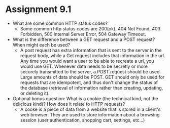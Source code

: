 # Assignment 9.1

* What are some common HTTP status codes?
  * Some common http status codes are 200(ok), 404 Not Found, 403 Forbidden, 500 Internal Server Error, 504 Gateway Timeout.
* What is the difference between a GET request and a POST request? When might each be used?
  * A post request has extra information that is sent to the server in the request body, while a Get request includes that information in the url. Any time you would want a user to be able to recreate a url, you would use GET. Whenever data needs to be secretly or more securely transmitted to the server, a POST request should be used. Large amounts of data should be POST. GET should only be used for requests that are idempotent, and thus don't change the status of the database (retrieval of information rather than creating, updating, or deleting it).
* Optional bonus question: What is a cookie (the technical kind, not the delicious kind)? How does it relate to HTTP requests?
  * A cooke is a piece of data from a website that is stored in a client's web browser. They are used to store information about a browsing session (user authentication, shopping cart, settings, etc...)

